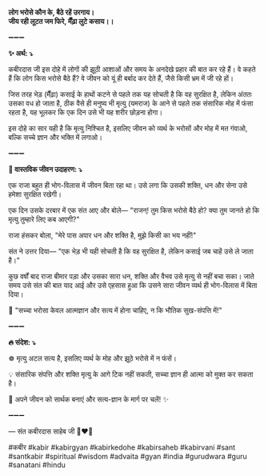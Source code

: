 **लोग भरोसे कौन के, बैठे रहें उरगाय।**\
**जीय रही लूटत जम फिरे, मैँढ़ा लुटे कसाय।।**

➖➖➖

**✨ अर्थ: ⤵**

कबीरदास जी इस दोहे में लोगों की झूठी आशाओं और समय के अनदेखे प्रहार की बात कर रहे हैं। वे कहते हैं कि लोग किस भरोसे बैठे हैं? वे जीवन को यूं ही बर्बाद कर देते हैं, जैसे किसी भ्रम में जी रहे हों।

जिस तरह भेड़ (मैँढ़ा) कसाई के हाथों कटने से पहले तक यह सोचती है कि वह सुरक्षित है, लेकिन अंततः उसका वध हो जाता है, ठीक वैसे ही मनुष्य भी मृत्यु (यमराज) के आने से पहले तक संसारिक मोह में फंसा रहता है, यह भूलकर कि एक दिन उसे भी यह शरीर छोड़ना होगा।

इस दोहे का सार यही है कि मृत्यु निश्चित है, इसलिए जीवन को व्यर्थ के भरोसों और मोह में मत गंवाओ, बल्कि सच्चे ज्ञान और भक्ति में लगाओ।

➖➖➖

**🌾 वास्तविक जीवन उदाहरण: ⤵**

एक राजा बहुत ही भोग-विलास में जीवन बिता रहा था। उसे लगा कि उसकी शक्ति, धन और सेना उसे हमेशा सुरक्षित रखेगी।

एक दिन उसके दरबार में एक संत आए और बोले—
"राजन्! तुम किस भरोसे बैठे हो? क्या तुम जानते हो कि मृत्यु तुम्हारे लिए कब आएगी?"

राजा हंसकर बोला, "मेरे पास अपार धन और शक्ति है, मुझे किसी का भय नहीं!"

संत ने उत्तर दिया—
"एक भेड़ भी यही सोचती है कि वह सुरक्षित है, लेकिन कसाई जब चाहें उसे ले जाता है।"

कुछ वर्षों बाद राजा बीमार पड़ा और उसका सारा धन, शक्ति और वैभव उसे मृत्यु से नहीं बचा सका। जाते समय उसे संत की बात याद आई और उसे एहसास हुआ कि उसने सारा जीवन व्यर्थ ही भोग-विलास में बिता दिया।

📜 "सच्चा भरोसा केवल आत्मज्ञान और सत्य में होना चाहिए, न कि भौतिक सुख-संपत्ति में!"

➖➖➖

**🔥 संदेश: ⤵**

☸ मृत्यु अटल सत्य है, इसलिए व्यर्थ के मोह और झूठे भरोसे में न फंसें।

💡 संसारिक संपत्ति और शक्ति मृत्यु के आगे टिक नहीं सकती, सच्चा ज्ञान ही आत्मा को मुक्त कर सकता है।

🙏 अपने जीवन को सार्थक बनाएं और सत्य-ज्ञान के मार्ग पर चलें! ✨

➖➖➖

— संत कबीरदास साहेब जी 🙏❤️💯

#कबीर #kabir #kabirgyan #kabirkedohe #kabirsaheb #kabirvani #sant #santkabir #spiritual #wisdom #advaita #gyan #india #gurudwara #guru #sanatani #hindu

